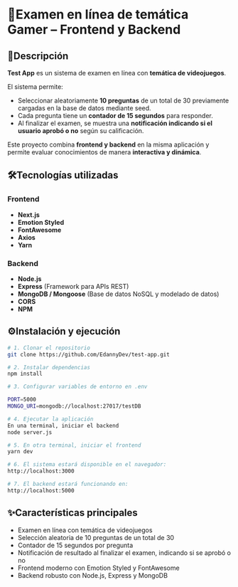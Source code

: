 # 🚀Examen en línea de temática Gamer – Frontend y Backend  

## 📌Descripción  
**Test App** es un sistema de examen en línea con **temática de videojuegos**.  

El sistema permite:  
- Seleccionar aleatoriamente **10 preguntas** de un total de 30 previamente cargadas en la base de datos mediante seed.  
- Cada pregunta tiene un **contador de 15 segundos** para responder.  
- Al finalizar el examen, se muestra una **notificación indicando si el usuario aprobó o no** según su calificación.  

Este proyecto combina **frontend y backend** en la misma aplicación y permite evaluar conocimientos de manera **interactiva y dinámica**.  

## 🛠️Tecnologías utilizadas
### Frontend  
- **Next.js**  
- **Emotion Styled**  
- **FontAwesome**  
- **Axios**  
- **Yarn**  

### Backend  
- **Node.js**  
- **Express** (Framework para APIs REST)  
- **MongoDB / Mongoose** (Base de datos NoSQL y modelado de datos)  
- **CORS**  
- **NPM**  

## ⚙️Instalación y ejecución  

```bash
# 1. Clonar el repositorio
git clone https://github.com/EdannyDev/test-app.git

# 2. Instalar dependencias
npm install

# 3. Configurar variables de entorno en .env

PORT=5000
MONGO_URI=mongodb://localhost:27017/testDB

# 4. Ejecutar la aplicación
En una terminal, iniciar el backend
node server.js

# 5. En otra terminal, iniciar el frontend
yarn dev

# 6. El sistema estará disponible en el navegador:
http://localhost:3000

# 7. El backend estará funcionando en:
http://localhost:5000

```

## ✨Características principales
- Examen en línea con temática de videojuegos
- Selección aleatoria de 10 preguntas de un total de 30
- Contador de 15 segundos por pregunta
- Notificación de resultado al finalizar el examen, indicando si se aprobó o no
- Frontend moderno con Emotion Styled y FontAwesome
- Backend robusto con Node.js, Express y MongoDB
